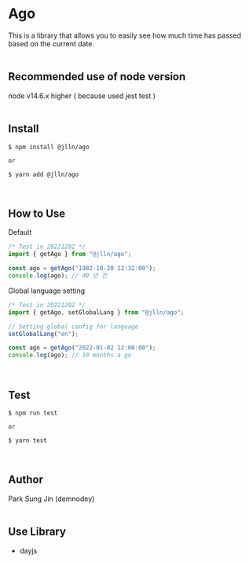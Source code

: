 # Ago

This is a library that allows you to easily see how much time has passed based on the current date.  
<br/>

## Recommended use of node version

node v14.6.x higher ( because used jest test )  
<br/>

## Install

```shell
$ npm install @jlln/ago

or

$ yarn add @jlln/ago
```

<br/>

## How to Use

Default

```javascript
/* Test in 20221202 */
import { getAgo } from "@jlln/ago";

const ago = getAgo("1982-10-20 12:32:00");
console.log(ago); // 40 년 전
```

Global language setting

```javascript
/* Test in 20221202 */
import { getAgo, setGlobalLang } from "@jlln/ago";

// Setting global config for language
setGlobalLang("en");

const ago = getAgo("2022-01-02 12:00:00");
console.log(ago); // 10 months a go
```

<br/>

## Test

```shell
$ npm run test

or

$ yarn test
```

<br/>

## Author

Park Sung Jin (demnodey)  
<br/>

## Use Library

- dayjs
